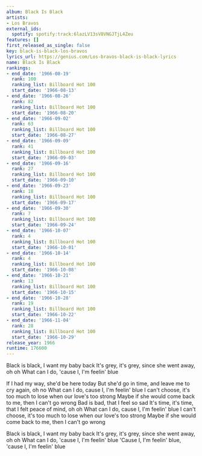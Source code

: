 ```yaml
---
album: Black Is Black
artists:
- Los Bravos
external_ids:
  spotify: spotify:track:6lazLV13sV8VNGJTjL4Zeu
features: []
first_released_as_single: false
key: black-is-black-los-bravos
lyrics_url: https://genius.com/Los-bravos-black-is-black-lyrics
name: Black Is Black
rankings:
- end_date: '1966-08-19'
  rank: 100
  ranking_list: Billboard Hot 100
  start_date: '1966-08-13'
- end_date: '1966-08-26'
  rank: 82
  ranking_list: Billboard Hot 100
  start_date: '1966-08-20'
- end_date: '1966-09-02'
  rank: 63
  ranking_list: Billboard Hot 100
  start_date: '1966-08-27'
- end_date: '1966-09-09'
  rank: 41
  ranking_list: Billboard Hot 100
  start_date: '1966-09-03'
- end_date: '1966-09-16'
  rank: 27
  ranking_list: Billboard Hot 100
  start_date: '1966-09-10'
- end_date: '1966-09-23'
  rank: 18
  ranking_list: Billboard Hot 100
  start_date: '1966-09-17'
- end_date: '1966-09-30'
  rank: 7
  ranking_list: Billboard Hot 100
  start_date: '1966-09-24'
- end_date: '1966-10-07'
  rank: 4
  ranking_list: Billboard Hot 100
  start_date: '1966-10-01'
- end_date: '1966-10-14'
  rank: 4
  ranking_list: Billboard Hot 100
  start_date: '1966-10-08'
- end_date: '1966-10-21'
  rank: 13
  ranking_list: Billboard Hot 100
  start_date: '1966-10-15'
- end_date: '1966-10-28'
  rank: 19
  ranking_list: Billboard Hot 100
  start_date: '1966-10-22'
- end_date: '1966-11-04'
  rank: 28
  ranking_list: Billboard Hot 100
  start_date: '1966-10-29'
release_year: 1966
runtime: 176600
---
```

Black is black, I want my baby back
It's grey, it's grey, since she went away, oh oh
What can I do, 'cause I, I'm feelin' blue


If I had my way, she'd be here today
But she'd go in time, and leave me to cry again, oh no
What can I do, cause I, I'm feelin' blue
I can't choose, it's too much to lose when our love's too strong
Maybe if she would come back to me, then I can't go wrong
Bad is bad, that I feel so sad
It's time, it's time, that I felt peace of mind, oh oh
What can I do, cause I, I'm feelin' blue
I can't choose, it's too much to lose when our love's too strong
Maybe if she would come back to me, then I can't go wrong


Black is black, I want my baby back
It's grey, it's grey, since she went away, oh oh
What can I do, 'cause I, I'm feelin' blue
'Cause I, I'm feelin' blue, 'cause I, I'm feelin' blue

